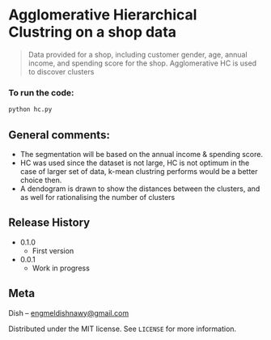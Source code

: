 # Agglomerative Hierarchical Clustring on a shop data
> Data provided for a shop, including customer gender, age, annual income, and spending score for the shop. Agglomerative HC is used to discover clusters


### To run the code:
```sh
python hc.py
```

## General comments:
* The segmentation will be based on the annual income & spending score.
* HC was used since the dataset is not large, HC is not optimum in the case of larger set of data, k-mean clustring performs would be a better choice then.
* A dendogram is drawn to show the distances between the clusters, and as well for rationalising the number of clusters

## Release History

* 0.1.0
    * First version
* 0.0.1
    * Work in progress

## Meta

Dish – engmeldishnawy@gmail.com

Distributed under the MIT license. See ``LICENSE`` for more information.
